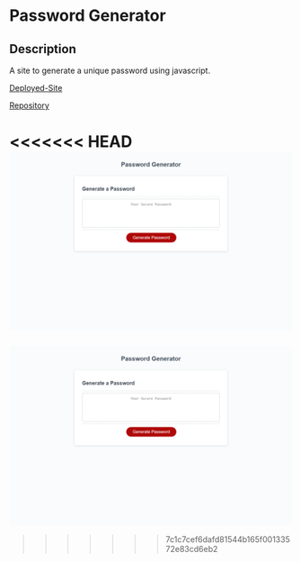# Password Generator

## Description
A site to generate a unique password using javascript.

[Deployed-Site](https://rachela1.github.io/password-generator/)

[Repository](https://github.com/rachela1/password-generator)

<<<<<<< HEAD
![Screen](./Assets/images/Screenshot.png)
=======
![Screen](./assets/images/Screenshot.png)
>>>>>>> 7c1c7cef6dafd81544b165f00133572e83cd6eb2
